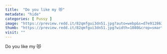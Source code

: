 ```yaml
---
title:  "Do you like my 😻"
metadate: "hide"
categories: [ Pussy ]
image: "https://preview.redd.it/82qmfgui3dn51.jpg?auto=webp&s=d7e912863827acbe0ea2d9c1329783b6e17abca1"
thumb: "https://preview.redd.it/82qmfgui3dn51.jpg?width=1080&crop=smart&auto=webp&s=bc2cc18528abb05739bf58d36008cace7b41dca2"
visit: ""
---
```

Do you like my 😻
